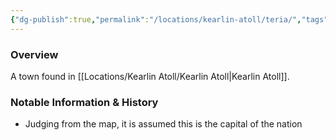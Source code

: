 ```yaml
---
{"dg-publish":true,"permalink":"/locations/kearlin-atoll/teria/","tags":["Location","Unexplored"],"updated":"2024-12-13T22:43:09.572+00:00"}
---
```



### Overview
A town found in [[Locations/Kearlin Atoll/Kearlin Atoll\|Kearlin Atoll]].

### Notable Information & History 
- Judging from the map, it is assumed this is the capital of the nation
